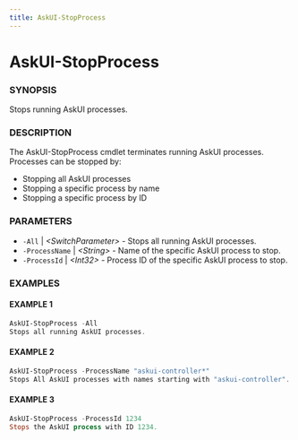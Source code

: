 ```yaml
---
title: AskUI-StopProcess
---
```


# AskUI-StopProcess

### SYNOPSIS

Stops running AskUI processes.

### DESCRIPTION

The AskUI-StopProcess cmdlet terminates running AskUI processes. Processes can be stopped by:
- Stopping all AskUI processes
- Stopping a specific process by name
- Stopping a specific process by ID

### PARAMETERS

- `-All` | _&lt;SwitchParameter&gt;_ - Stops all running AskUI processes. 
- `-ProcessName` | _&lt;String&gt;_ - Name of the specific AskUI process to stop. 
- `-ProcessId` | _&lt;Int32&gt;_ - Process ID of the specific AskUI process to stop.

### EXAMPLES

#### EXAMPLE 1

```powershell
AskUI-StopProcess -All
Stops all running AskUI processes.
```
 
#### EXAMPLE 2

```powershell
AskUI-StopProcess -ProcessName "askui-controller*"
Stops All AskUI processes with names starting with "askui-controller".
```
 
#### EXAMPLE 3

```powershell
AskUI-StopProcess -ProcessId 1234
Stops the AskUI process with ID 1234.
```

